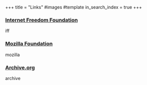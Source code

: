 +++
title =  "Links"
#images
#template
in_search_index = true
+++

### [Internet Freedom Foundation](https://internetfreedom.in/)

iff

### [Mozilla Foundation](https://foundation.mozilla.org/en/)

mozilla

### [Archive.org](https://archive.org/)

archive
